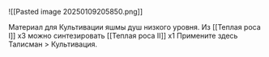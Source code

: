  ![[Pasted image 20250109205850.png]]

Материал для Культивации яшмы душ низкого уровня.
Из [[Теплая роса I]] х3 можно синтезировать [[Теплая роса II]] х1
Примените здесь Талисман > Культивация.